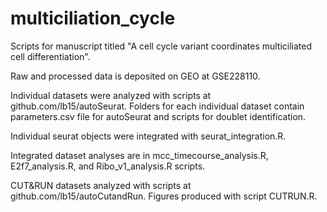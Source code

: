 # multiciliation_cycle

Scripts for manuscript titled "A cell cycle variant coordinates multiciliated cell differentiation".

Raw and processed data is deposited on GEO at GSE228110.

Individual datasets were analyzed with scripts at github.com/lb15/autoSeurat. Folders for each individual dataset contain parameters.csv file for autoSeurat and scripts for doublet identification. 

Individual seurat objects were integrated with seurat_integration.R.

Integrated dataset analyses are in mcc_timecourse_analysis.R, E2f7_analysis.R, and Ribo_v1_analysis.R scripts.

CUT&RUN datasets analyzed with scripts at github.com/lb15/autoCutandRun. Figures produced with script CUTRUN.R.
